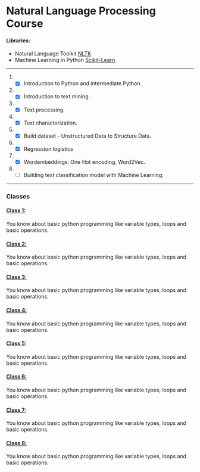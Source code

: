 # **Natural Language Processing Course**

#### **Libraries:**
* Natural Language Toolkit [NLTK](https://www.nltk.org/)
* Machine Learning in Python [Scikit-Learn](https://scikit-learn.org/stable/)
---
1. - [x] Introduction to Python and intermediate Python.
2. - [x] Introduction to text mining.
3. - [x] Text processing.
4. - [x] Text characterization.
5. - [x] Build dataset - Unstructured Data to Structure Data.
6. - [x] Regression logistics
7. - [x] Wordembeddings: One Hot encoding, Word2Vec.
8. - [ ] Building text classification model with Machine Learning.
---
### Classes

#### <a href="/Class 1/">Class 1:</a> 
<p>You know about basic python programming like variable types, loops and basic operations.</p>

#### <a href="/Class 2/">Class 2:</a>
<p>You know about basic python programming like variable types, loops and basic operations.</p>

#### <a href="/Class 3/">Class 3:</a>
<p>You know about basic python programming like variable types, loops and basic operations.</p>

#### <a href="/Class 4/">Class 4:</a>
<p>You know about basic python programming like variable types, loops and basic operations.</p>

#### <a href="/Class 5/">Class 5:</a>
<p>You know about basic python programming like variable types, loops and basic operations.</p>

#### <a href="/Class 6/">Class 6:</a>
<p>You know about basic python programming like variable types, loops and basic operations.</p>

#### <a href="/Class 7/">Class 7:</a>
<p>You know about basic python programming like variable types, loops and basic operations.</p>

#### <a href="/Class 8/">Class 8:</a>
<p>You know about basic python programming like variable types, loops and basic operations.</p>

